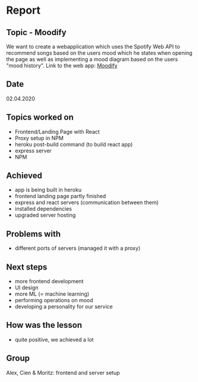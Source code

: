 # Report

## Topic - Moodify
We want to create a webapplication which uses the Spotify Web API to recommend songs based on the users mood which he states when opening the page as well as implementing a mood diagram based on the users "mood history".
Link to the web app: [Moodify](https://moodify2.glitch.me/)

## Date 
02.04.2020

## Topics worked on<br>
- Frontend/Landing Page with React
- Proxy setup in NPM 
- heroku post-build command (to build react app)
- express server
- NPM

## Achieved 
- app is being built in heroku
- frontend landing page partly finished
- express and react servers (communication between them)
- installed dependencies
- upgraded server hosting


## Problems with
- different ports of servers (managed it with a proxy)

## Next steps
- more frontend development
- UI design
- more ML (= machine learning)
- performing operations on mood
- developing a personality for our service

## How was the lesson 
+ quite positive, we achieved a lot

## Group
Alex, Cien & Moritz: frontend and server setup
